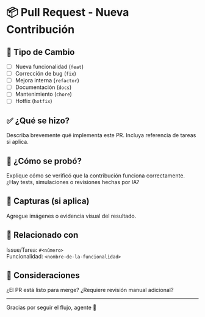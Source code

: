 # 📦 Pull Request - Nueva Contribución

## 🧩 Tipo de Cambio
- [ ] Nueva funcionalidad (`feat`)
- [ ] Corrección de bug (`fix`)
- [ ] Mejora interna (`refactor`)
- [ ] Documentación (`docs`)
- [ ] Mantenimiento (`chore`)
- [ ] Hotfix (`hotfix`)

## ✅ ¿Qué se hizo?
Describa brevemente qué implementa este PR. Incluya referencia de tareas si aplica.

## 🧪 ¿Cómo se probó?
Explique cómo se verificó que la contribución funciona correctamente. ¿Hay tests, simulaciones o revisiones hechas por IA?

## 📸 Capturas (si aplica)
Agregue imágenes o evidencia visual del resultado.

## 🔁 Relacionado con
Issue/Tarea: `#<número>`  
Funcionalidad: `<nombre-de-la-funcionalidad>`

## 🧠 Consideraciones
¿El PR está listo para merge? ¿Requiere revisión manual adicional?

---

Gracias por seguir el flujo, agente 🤖
